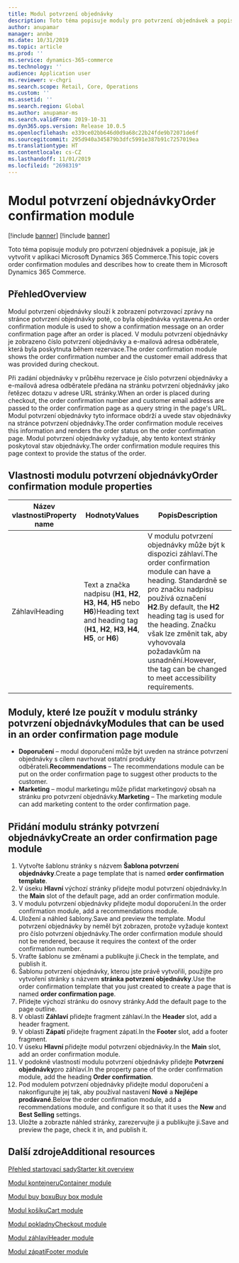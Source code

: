 ```yaml
---
title: Modul potvrzení objednávky
description: Toto téma popisuje moduly pro potvrzení objednávek a popisuje, jak je vytvořit v aplikaci Microsoft Dynamics 365 Commerce.
author: anupamar
manager: annbe
ms.date: 10/31/2019
ms.topic: article
ms.prod: ''
ms.service: dynamics-365-commerce
ms.technology: ''
audience: Application user
ms.reviewer: v-chgri
ms.search.scope: Retail, Core, Operations
ms.custom: ''
ms.assetid: ''
ms.search.region: Global
ms.author: anupamar-ms
ms.search.validFrom: 2019-10-31
ms.dyn365.ops.version: Release 10.0.5
ms.openlocfilehash: e339ce02bb646d0d9a68c22b24fde9b72071de6f
ms.sourcegitcommit: 295d940a345879b3dfc5991e387b91c7257019ea
ms.translationtype: HT
ms.contentlocale: cs-CZ
ms.lasthandoff: 11/01/2019
ms.locfileid: "2698319"
---
```

# <a name="order-confirmation-module"></a><span data-ttu-id="30149-103">Modul potvrzení objednávky</span><span class="sxs-lookup"><span data-stu-id="30149-103">Order confirmation module</span></span>

[!include [banner](includes/preview-banner.md)]
[!include [banner](includes/banner.md)]

<span data-ttu-id="30149-104">Toto téma popisuje moduly pro potvrzení objednávek a popisuje, jak je vytvořit v aplikaci Microsoft Dynamics 365 Commerce.</span><span class="sxs-lookup"><span data-stu-id="30149-104">This topic covers order confirmation modules and describes how to create them in Microsoft Dynamics 365 Commerce.</span></span>

## <a name="overview"></a><span data-ttu-id="30149-105">Přehled</span><span class="sxs-lookup"><span data-stu-id="30149-105">Overview</span></span>

<span data-ttu-id="30149-106">Modul potvrzení objednávky slouží k zobrazení potvrzovací zprávy na stránce potvrzení objednávky poté, co byla objednávka vystavena.</span><span class="sxs-lookup"><span data-stu-id="30149-106">An order confirmation module is used to show a confirmation message on an order confirmation page after an order is placed.</span></span> <span data-ttu-id="30149-107">V modulu potvrzení objednávky je zobrazeno číslo potvrzení objednávky a e-mailová adresa odběratele, která byla poskytnuta během rezervace.</span><span class="sxs-lookup"><span data-stu-id="30149-107">The order confirmation module shows the order confirmation number and the customer email address that was provided during checkout.</span></span>

<span data-ttu-id="30149-108">Při zadání objednávky v průběhu rezervace je číslo potvrzení objednávky a e-mailová adresa odběratele předána na stránku potvrzení objednávky jako řetězec dotazu v adrese URL stránky.</span><span class="sxs-lookup"><span data-stu-id="30149-108">When an order is placed during checkout, the order confirmation number and customer email address are passed to the order confirmation page as a query string in the page's URL.</span></span> <span data-ttu-id="30149-109">Modul potvrzení objednávky tyto informace obdrží a uvede stav objednávky na stránce potvrzení objednávky.</span><span class="sxs-lookup"><span data-stu-id="30149-109">The order confirmation module receives this information and renders the order status on the order confirmation page.</span></span> <span data-ttu-id="30149-110">Modul potvrzení objednávky vyžaduje, aby tento kontext stránky poskytoval stav objednávky.</span><span class="sxs-lookup"><span data-stu-id="30149-110">The order confirmation module requires this page context to provide the status of the order.</span></span>

## <a name="order-confirmation-module-properties"></a><span data-ttu-id="30149-111">Vlastnosti modulu potvrzení objednávky</span><span class="sxs-lookup"><span data-stu-id="30149-111">Order confirmation module properties</span></span>

| <span data-ttu-id="30149-112">Název vlastnosti</span><span class="sxs-lookup"><span data-stu-id="30149-112">Property name</span></span> | <span data-ttu-id="30149-113">Hodnoty</span><span class="sxs-lookup"><span data-stu-id="30149-113">Values</span></span> | <span data-ttu-id="30149-114">Popis</span><span class="sxs-lookup"><span data-stu-id="30149-114">Description</span></span> |
|---------------|--------|-------------|
| <span data-ttu-id="30149-115">Záhlaví</span><span class="sxs-lookup"><span data-stu-id="30149-115">Heading</span></span>       | <span data-ttu-id="30149-116">Text a značka nadpisu (**H1**, **H2**, **H3**, **H4**, **H5** nebo **H6**)</span><span class="sxs-lookup"><span data-stu-id="30149-116">Heading text and heading tag (**H1**, **H2**, **H3**, **H4**, **H5**, or **H6**)</span></span> | <span data-ttu-id="30149-117">V modulu potvrzení objednávky může být k dispozici záhlaví.</span><span class="sxs-lookup"><span data-stu-id="30149-117">The order confirmation module can have a heading.</span></span> <span data-ttu-id="30149-118">Standardně se pro značku nadpisu používá označení **H2**.</span><span class="sxs-lookup"><span data-stu-id="30149-118">By default, the **H2** heading tag is used for the heading.</span></span> <span data-ttu-id="30149-119">Značku však lze změnit tak, aby vyhovovala požadavkům na usnadnění.</span><span class="sxs-lookup"><span data-stu-id="30149-119">However, the tag can be changed to meet accessibility requirements.</span></span> |

## <a name="modules-that-can-be-used-in-an-order-confirmation-page-module"></a><span data-ttu-id="30149-120">Moduly, které lze použít v modulu stránky potvrzení objednávky</span><span class="sxs-lookup"><span data-stu-id="30149-120">Modules that can be used in an order confirmation page module</span></span> 

- <span data-ttu-id="30149-121">**Doporučení** – modul doporučení může být uveden na stránce potvrzení objednávky s cílem navrhovat ostatní produkty odběrateli.</span><span class="sxs-lookup"><span data-stu-id="30149-121">**Recommendations** – The recommendations module can be put on the order confirmation page to suggest other products to the customer.</span></span>
- <span data-ttu-id="30149-122">**Marketing** – modul marketingu může přidat marketingový obsah na stránku pro potvrzení objednávky.</span><span class="sxs-lookup"><span data-stu-id="30149-122">**Marketing** – The marketing module can add marketing content to the order confirmation page.</span></span>

## <a name="create-an-order-confirmation-page-module"></a><span data-ttu-id="30149-123">Přidání modulu stránky potvrzení objednávky</span><span class="sxs-lookup"><span data-stu-id="30149-123">Create an order confirmation page module</span></span>

1. <span data-ttu-id="30149-124">Vytvořte šablonu stránky s názvem **Šablona potvrzení objednávky**.</span><span class="sxs-lookup"><span data-stu-id="30149-124">Create a page template that is named **order confirmation template**.</span></span>
1. <span data-ttu-id="30149-125">V úseku **Hlavní** výchozí stránky přidejte modul potvrzení objednávky.</span><span class="sxs-lookup"><span data-stu-id="30149-125">In the **Main** slot of the default page, add an order confirmation module.</span></span>
1. <span data-ttu-id="30149-126">V modulu potvrzení objednávky přidejte modul doporučení.</span><span class="sxs-lookup"><span data-stu-id="30149-126">In the order confirmation module, add a recommendations module.</span></span>
1. <span data-ttu-id="30149-127">Uložení a náhled šablony.</span><span class="sxs-lookup"><span data-stu-id="30149-127">Save and preview the template.</span></span> <span data-ttu-id="30149-128">Modul potvrzení objednávky by neměl být zobrazen, protože vyžaduje kontext pro číslo potvrzení objednávky.</span><span class="sxs-lookup"><span data-stu-id="30149-128">The order confirmation module should not be rendered, because it requires the context of the order confirmation number.</span></span>
1. <span data-ttu-id="30149-129">Vraťte šablonu se změnami a publikujte ji.</span><span class="sxs-lookup"><span data-stu-id="30149-129">Check in the template, and publish it.</span></span>
1. <span data-ttu-id="30149-130">Šablonu potvrzení objednávky, kterou jste právě vytvořili, použijte pro vytvoření stránky s názvem **stránka potvrzení objednávky**.</span><span class="sxs-lookup"><span data-stu-id="30149-130">Use the order confirmation template that you just created to create a page that is named **order confirmation page**.</span></span>
1. <span data-ttu-id="30149-131">Přidejte výchozí stránku do osnovy stránky.</span><span class="sxs-lookup"><span data-stu-id="30149-131">Add the default page to the page outline.</span></span>
1. <span data-ttu-id="30149-132">V oblasti **Záhlaví** přidejte fragment záhlaví.</span><span class="sxs-lookup"><span data-stu-id="30149-132">In the **Header** slot, add a header fragment.</span></span>
1. <span data-ttu-id="30149-133">V oblasti **Zápatí** přidejte fragment zápatí.</span><span class="sxs-lookup"><span data-stu-id="30149-133">In the **Footer** slot, add a footer fragment.</span></span>
1. <span data-ttu-id="30149-134">V úseku **Hlavní** přidejte modul potvrzení objednávky.</span><span class="sxs-lookup"><span data-stu-id="30149-134">In the **Main** slot, add an order confirmation module.</span></span>
1. <span data-ttu-id="30149-135">V podokně vlastností modulu potvrzení objednávky přidejte **Potvrzení objednávky**pro záhlaví.</span><span class="sxs-lookup"><span data-stu-id="30149-135">In the property pane of the order confirmation module, add the heading **Order confirmation**.</span></span>
1. <span data-ttu-id="30149-136">Pod modulem potvrzení objednávky přidejte modul doporučení a nakonfigurujte jej tak, aby používal nastavení **Nové** a **Nejlépe prodávané**.</span><span class="sxs-lookup"><span data-stu-id="30149-136">Below the order confirmation module, add a recommendations module, and configure it so that it uses the **New** and **Best Selling** settings.</span></span>
1. <span data-ttu-id="30149-137">Uložte a zobrazte náhled stránky, zarezervujte ji a publikujte ji.</span><span class="sxs-lookup"><span data-stu-id="30149-137">Save and preview the page, check it in, and publish it.</span></span>

## <a name="additional-resources"></a><span data-ttu-id="30149-138">Další zdroje</span><span class="sxs-lookup"><span data-stu-id="30149-138">Additional resources</span></span>

[<span data-ttu-id="30149-139">Přehled startovací sady</span><span class="sxs-lookup"><span data-stu-id="30149-139">Starter kit overview</span></span>](starter-kit-overview.md)

[<span data-ttu-id="30149-140">Modul kontejneru</span><span class="sxs-lookup"><span data-stu-id="30149-140">Container module</span></span>](add-container-module.md)

[<span data-ttu-id="30149-141">Modul buy boxu</span><span class="sxs-lookup"><span data-stu-id="30149-141">Buy box module</span></span>](add-buy-box.md)

[<span data-ttu-id="30149-142">Modul košíku</span><span class="sxs-lookup"><span data-stu-id="30149-142">Cart module</span></span>](add-cart-module.md)

[<span data-ttu-id="30149-143">Modul pokladny</span><span class="sxs-lookup"><span data-stu-id="30149-143">Checkout module</span></span>](add-checkout-module.md)

[<span data-ttu-id="30149-144">Modul záhlaví</span><span class="sxs-lookup"><span data-stu-id="30149-144">Header module</span></span>](author-header-module.md)

[<span data-ttu-id="30149-145">Modul zápatí</span><span class="sxs-lookup"><span data-stu-id="30149-145">Footer module</span></span>](author-footer-module.md)
